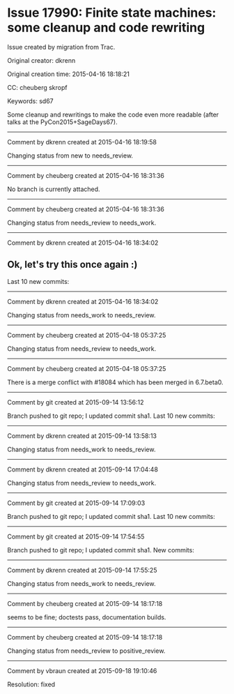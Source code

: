 # Issue 17990: Finite state machines: some cleanup and code rewriting

Issue created by migration from Trac.

Original creator: dkrenn

Original creation time: 2015-04-16 18:18:21

CC:  cheuberg skropf

Keywords: sd67

Some cleanup and rewritings to make the code even more readable (after talks at the PyCon2015+SageDays67).


---

Comment by dkrenn created at 2015-04-16 18:19:58

Changing status from new to needs_review.


---

Comment by cheuberg created at 2015-04-16 18:31:36

No branch is currently attached.


---

Comment by cheuberg created at 2015-04-16 18:31:36

Changing status from needs_review to needs_work.


---

Comment by dkrenn created at 2015-04-16 18:34:02

Ok, let's try this once again :)
----
Last 10 new commits:


---

Comment by dkrenn created at 2015-04-16 18:34:02

Changing status from needs_work to needs_review.


---

Comment by cheuberg created at 2015-04-18 05:37:25

Changing status from needs_review to needs_work.


---

Comment by cheuberg created at 2015-04-18 05:37:25

There is a merge conflict with #18084 which has been merged in 6.7.beta0.


---

Comment by git created at 2015-09-14 13:56:12

Branch pushed to git repo; I updated commit sha1. Last 10 new commits:


---

Comment by dkrenn created at 2015-09-14 13:58:13

Changing status from needs_work to needs_review.


---

Comment by dkrenn created at 2015-09-14 17:04:48

Changing status from needs_review to needs_work.


---

Comment by git created at 2015-09-14 17:09:03

Branch pushed to git repo; I updated commit sha1. Last 10 new commits:


---

Comment by git created at 2015-09-14 17:54:55

Branch pushed to git repo; I updated commit sha1. New commits:


---

Comment by dkrenn created at 2015-09-14 17:55:25

Changing status from needs_work to needs_review.


---

Comment by cheuberg created at 2015-09-14 18:17:18

seems to be fine; doctests pass, documentation builds.


---

Comment by cheuberg created at 2015-09-14 18:17:18

Changing status from needs_review to positive_review.


---

Comment by vbraun created at 2015-09-18 19:10:46

Resolution: fixed
